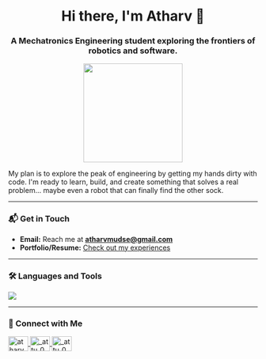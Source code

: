 <h1 align="center">Hi there, I'm Atharv 👋</h1>

<h3 align="center">A Mechatronics Engineering student exploring the frontiers of robotics and software.</h3>

<p align="center">
  <img src="https://media.tenor.com/h7spQ5Saebi/tenor.gif" width="200">
</p>

My plan is to explore the peak of engineering by getting my hands dirty with code. I'm ready to learn, build, and create something that solves a real problem... maybe even a robot that can finally find the other sock.

---

### 📬 Get in Touch

-   **Email:** Reach me at **atharvmudse@gmail.com**
-   **Portfolio/Resume:** [Check out my experiences]([https://drive.google.com/file/d/1QzdswGSlDbfbwPcZeinLfL3OaVV3ryd9/view?usp=sharing](https://drive.google.com/file/d/1c87mn-f58N78VcdlJhqAzUiVVqokor4c/view?usp=drive_link))

---

### 🛠️ Languages and Tools

<p align="left">
  <a href="https://skillicons.dev">
    <img src="https://skillicons.dev/icons?i=java,python,javascript,react,c,express,git,html,css,linux,matlab,mongodb,mysql,nodejs,opencv,postman,tailwind,tensorflow&perline=11" />
  </a>
</p>

---

### 🤝 Connect with Me

<p align="left">
  <a href="https://linkedin.com/in/atharvm" target="_blank">
    <img align="center" src="https://raw.githubusercontent.com/rahuldkjain/github-profile-readme-generator/master/src/images/icons/Social/linked-in-alt.svg" alt="atharvm" height="30" width="40" />
  </a>
  <a href="https://instagram.com/_attu_0" target="_blank">
    <img align="center" src="https://raw.githubusercontent.com/rahuldkjain/github-profile-readme-generator/master/src/images/icons/Social/instagram.svg" alt="_attu_0" height="30" width="40" />
  </a>
  <a href="https://www.leetcode.com/_attu_0" target="_blank">
    <img align="center" src="https://raw.githubusercontent.com/rahuldkjain/github-profile-readme-generator/master/src/images/icons/Social/leet-code.svg" alt="_attu_0" height="30" width="40" />
  </a>
</p>
